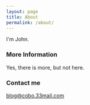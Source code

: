 ```yaml
---
layout: page
title: About
permalink: /about/
---
```


I'm John.

### More Information

Yes, there is more, but not here.

### Contact me

[blog@cobo.33mail.com](mailto:email@domain.com)
